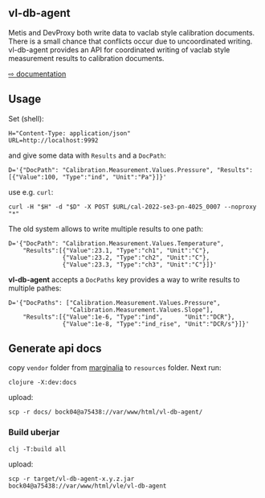 vl-db-agent
---------

Metis and DevProxy both write data to vaclab style calibration
documents. There is a small chance that conflicts occur due to
uncoordinated writing.  vl-db-agent provides an API for coordinated
writing of vaclab style measurement results to calibration documents.

[⇨ documentation](https://a75438.berlin.ptb.de/vl-db-agent/docs/uberdoc.html)

## Usage

Set (shell):

```shell
H="Content-Type: application/json"
URL=http://localhost:9992

```

and give some data with `Results` and a `DocPath`:

```shell
D='{"DocPath": "Calibration.Measurement.Values.Pressure", "Results":[{"Value":100, "Type":"ind", "Unit":"Pa"}]}'
```

use e.g. `curl`:

```shell
curl -H "$H" -d "$D" -X POST $URL/cal-2022-se3-pn-4025_0007 --noproxy "*"
```

The old system allows to write multiple results to one path:

```shell
D='{"DocPath": "Calibration.Measurement.Values.Temperature",
    "Results":[{"Value":23.1, "Type":"ch1", "Unit":"C"},
	           {"Value":23.2, "Type":"ch2", "Unit":"C"},
			   {"Value":23.3, "Type":"ch3", "Unit":"C"}]}'
```

**vl-db-agent** accepts a `DocPaths` key provides a way to write results to multiple pathes:

```shell
D='{"DocPaths": ["Calibration.Measurement.Values.Pressure",
                 "Calibration.Measurement.Values.Slope"],
    "Results":[{"Value":1e-6, "Type":"ind",      "Unit":"DCR"}, 
	           {"Value":1e-8, "Type":"ind_rise", "Unit":"DCR/s"}]}'
```

## Generate api docs

copy `vendor` folder from [marginalia](https://github.com/wactbprot/marginalia) to `resources` folder. Next run:


```shell
clojure -X:dev:docs
```


upload:

```shell
scp -r docs/ bock04@a75438://var/www/html/vl-db-agent/
```


### Build uberjar

```shell
clj -T:build all
```


upload:

```shell
scp -r target/vl-db-agent-x.y.z.jar bock04@a75438://var/www/html/vle/vl-db-agent
```
